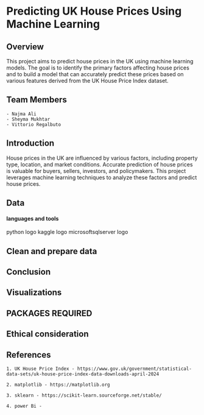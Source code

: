 # Predicting UK House Prices Using Machine Learning

## Overview 

This project aims to predict house prices in the UK using machine learning models. The goal is to identify the primary factors affecting house prices and to build a model that can accurately predict these prices based on various features derived from the UK House Price Index dataset.

## Team Members 
    - Najma Ali
    - Sheyma Mukhtar
    - Vittorio Regalbuto


## Introduction 

House prices in the UK are influenced by various factors, including property type, location, and market conditions. Accurate prediction of house prices is valuable for buyers, sellers, investors, and policymakers. This project leverages machine learning techniques to analyze these factors and predict house prices.

## Data
#### languages and tools 
python logo  kaggle logo  microsoftsqlserver logo 

## Clean and prepare data
## Conclusion
## Visualizations
## PACKAGES REQUIRED
## Ethical consideration
## References

    1. UK House Price Index - https://www.gov.uk/government/statistical-data-sets/uk-house-price-index-data-downloads-april-2024

    2. matplotlib - https://matplotlib.org

    3. sklearn - https://scikit-learn.sourceforge.net/stable/

    4. power Bi - 
    